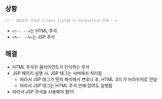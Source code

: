 ## 상황
```html
<!-- DB에서 가져온 client_list를 <c:forEach>로 반복 -->
```

- `<!-- -->`는 HTML 주석
- `<%-- --%>`는 JSP 주석

## 해결
- HTML 주석은 클라이언트가 인식하는 주석
- JSP 페이지 실행 시, JSP 태그는 서버에서 처리됨
    - 따라서 JSP 태그가 먼저 해석해서 변호나 후, HTML 코드가 브라우저로 전달
    - 따라서 JSP 태그는 HTML 주석 안에 있어도 실행됨
- 따라서 JSP 주석을 사용해야 함!!!!